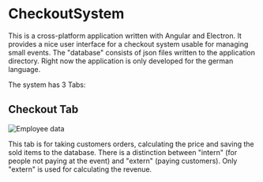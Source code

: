 # CheckoutSystem
This is a cross-platform application written with Angular and Electron. It provides a nice user interface for a checkout system usable for managing small events. The "database" consists of json files written to the application directory. Right now the application is only developed for the german language.

The system has 3 Tabs:

## Checkout Tab

![Employee data](/repository/assets/checkout.png?raw=true "Employee Data title")

This tab is for taking customers orders, calculating the price and saving the sold items to the database. There is a distinction between "intern" (for people not paying at the event) and "extern" (paying customers). Only "extern" is used for calculating the revenue.
